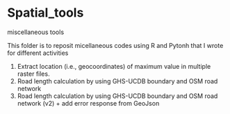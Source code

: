 # Spatial_tools
miscellaneous tools 

This folder is to reposit micellaneous codes using R and Pytonh that I wrote for different activities 

1. Extract location (i.e., geocoordinates) of maximum value in multiple raster files.
2. Road length calculation by using GHS-UCDB boundary and OSM road network
3. Road length calculation by using GHS-UCDB boundary and OSM road network (v2) + add error response from GeoJson
